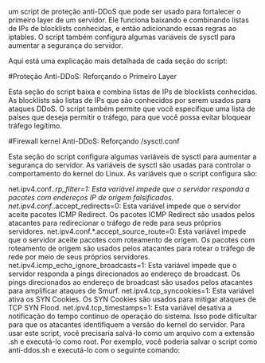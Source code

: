 um script de proteção anti-DDoS que pode ser usado para fortalecer o primeiro layer de um servidor. Ele funciona baixando e combinando listas de IPs de blocklists conhecidas, e então adicionando essas regras ao iptables. O script também configura algumas variáveis de sysctl para aumentar a segurança do servidor.

Aqui está uma explicação mais detalhada de cada seção do script:


#Proteção Anti-DDoS: Reforçando o Primeiro Layer

Esta seção do script baixa e combina listas de IPs de blocklists conhecidas. As blocklists são listas de IPs que são conhecidos por serem usados para ataques DDoS. O script também permite que você especifique uma lista de países que deseja permitir o tráfego, para que você possa evitar bloquear tráfego legítimo.


#Firewall kernel Anti-DDoS: Reforçando /sysctl.conf

Esta seção do script configura algumas variáveis de sysctl para aumentar a segurança do servidor. As variáveis de sysctl são usadas para controlar o comportamento do kernel do Linux. As variáveis que o script configura são:

net.ipv4.conf.*.rp_filter=1: Esta variável impede que o servidor responda a pacotes com endereços IP de origem falsificados.
net.ipv4.conf.*.accept_redirects=0: Esta variável impede que o servidor aceite pacotes ICMP Redirect. Os pacotes ICMP Redirect são usados pelos atacantes para redirecionar o tráfego de rede para seus próprios servidores.
net.ipv4.conf.*.accept_source_route=0: Esta variável impede que o servidor aceite pacotes com roteamento de origem. Os pacotes com roteamento de origem são usados pelos atacantes para rotear o tráfego de rede por meio de seus próprios servidores.
net.ipv4.icmp_echo_ignore_broadcasts=1: Esta variável impede que o servidor responda a pings direcionados ao endereço de broadcast. Os pings direcionados ao endereço de broadcast são usados pelos atacantes para amplificar ataques de Smurf.
net.ipv4.tcp_syncookies=1: Esta variável ativa os SYN Cookies. Os SYN Cookies são usados para mitigar ataques de TCP SYN Flood.
net.ipv4.tcp_timestamps=1: Esta variável desativa a notificação do tempo contínuo de operação do sistema. Isso pode dificultar para que os atacantes identifiquem a versão do kernel do servidor.
Para usar este script, você precisaria salvá-lo como um arquivo com a extensão .sh e executá-lo como root. Por exemplo, você poderia salvar o script como anti-ddos.sh e executá-lo com o seguinte comando:

